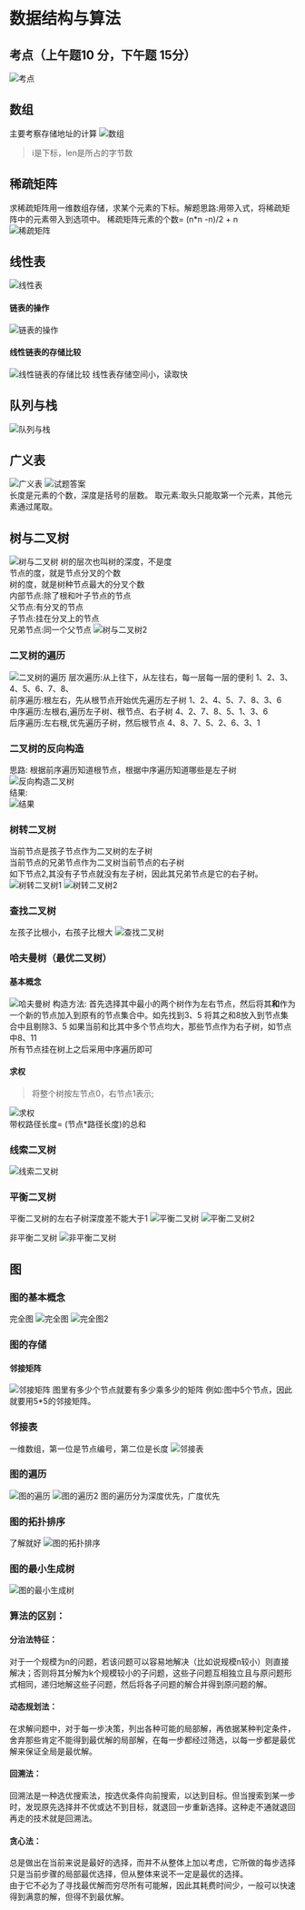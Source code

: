 # 数据结构与算法
## 考点（上午题10 分，下午题 15分）
![考点](https://raw.githubusercontent.com/programmerIm/MyPictures/main/images/20220326164434.png)

## 数组
主要考察存储地址的计算
![数组](https://raw.githubusercontent.com/programmerIm/MyPictures/main/images/20220326165847.png)
> i是下标，len是所占的字节数

## 稀疏矩阵
求稀疏矩阵用一维数组存储，求某个元素的下标。解题思路:用带入式，将稀疏矩阵中的元素带入到选项中。 
稀疏矩阵元素的个数= (n*n -n)/2 + n  
![稀疏矩阵](https://raw.githubusercontent.com/programmerIm/MyPictures/main/images/20220326171445.png)  

## 线性表
![线性表](https://raw.githubusercontent.com/programmerIm/MyPictures/main/images/20220326171847.png)  

#### 链表的操作
![链表的操作](https://raw.githubusercontent.com/programmerIm/MyPictures/main/images/20220326172208.png)

#### 线性链表的存储比较
![线性链表的存储比较](https://raw.githubusercontent.com/programmerIm/MyPictures/main/images/20220326172319.png)
线性表存储空间小，读取快

## 队列与栈
![队列与栈](https://raw.githubusercontent.com/programmerIm/MyPictures/main/images/20220326175023.png)

## 广义表
![广义表](https://raw.githubusercontent.com/programmerIm/MyPictures/main/images/20220326175246.png)
![试题答案](https://raw.githubusercontent.com/programmerIm/MyPictures/main/images/20220326175301.png)  
长度是元素的个数，深度是括号的层数。 
取元素:取头只能取第一个元素，其他元素通过尾取。 

## 树与二叉树
![树与二叉树](https://raw.githubusercontent.com/programmerIm/MyPictures/main/images/20220327103442.png)
树的层次也叫树的深度，不是度  
节点的度，就是节点分叉的个数  
树的度，就是树种节点最大的分叉个数  
内部节点:除了根和叶子节点的节点  
父节点:有分叉的节点  
子节点:挂在分叉上的节点  
兄弟节点:同一个父节点
![树与二叉树2](https://raw.githubusercontent.com/programmerIm/MyPictures/main/images/20220327161550.png)

### 二叉树的遍历
![二叉树的遍历](https://raw.githubusercontent.com/programmerIm/MyPictures/main/images/20220327161749.png)
层次遍历:从上往下，从左往右，每一层每一层的便利  1、2、3、4、5、6、7、8、  
前序遍历:根左右，先从根节点开始优先遍历左子树 1、2、4、5、7、8、3、6   
中序遍历:左根右,遍历左子树、根节点、右子树 4、2、7、8、5、1、3、6  
后序遍历:左右根,优先遍历子树，然后根节点 4、8、7、5、2、6、3、1  

### 二叉树的反向构造
思路: 根据前序遍历知道根节点，根据中序遍历知道哪些是左子树  
![反向构造二叉树](https://raw.githubusercontent.com/programmerIm/MyPictures/main/images/20220327164004.png)  
结果:  
![结果](https://raw.githubusercontent.com/programmerIm/MyPictures/main/images/20220327163819.png)

### 树转二叉树
当前节点是孩子节点作为二叉树的左子树  
当前节点的兄弟节点作为二叉树当前节点的右子树  
如下节点2,其没有子节点就没有左子树，因此其兄弟节点是它的右子树。 
![树转二叉树1](https://raw.githubusercontent.com/programmerIm/MyPictures/main/images/20220327164959.png)
![树转二叉树2](https://raw.githubusercontent.com/programmerIm/MyPictures/main/images/20220327164908.png)

### 查找二叉树
左孩子比根小，右孩子比根大
![查找二叉树](https://raw.githubusercontent.com/programmerIm/MyPictures/main/images/20220327165507.png)

### 哈夫曼树（最优二叉树）
#### 基本概念  
![哈夫曼树](https://raw.githubusercontent.com/programmerIm/MyPictures/main/images/20220327170015.png)
构造方法: 首先选择其中最小的两个树作为左右节点，然后将其**和**作为一个新的节点加入到原有的节点集合中。如先找到3、5 将其之和8放入到节点集合中且剔除3、5
如果当前和比其中多个节点均大，那些节点作为右子树，如节点中8、11  
所有节点挂在树上之后采用中序遍历即可
#### 求权
> 将整个树按左节点0，右节点1表示;  

![求权](https://raw.githubusercontent.com/programmerIm/MyPictures/main/images/20220327171009.png)  
带权路径长度= (节点*路径长度)的总和 

### 线索二叉树
![线索二叉树](https://raw.githubusercontent.com/programmerIm/MyPictures/main/images/20220327171513.png)

### 平衡二叉树
平衡二叉树的左右子树深度差不能大于1
![平衡二叉树](https://raw.githubusercontent.com/programmerIm/MyPictures/main/images/20220327171711.png)
![平衡二叉树2](https://raw.githubusercontent.com/programmerIm/MyPictures/main/images/20220327171748.png)

非平衡二叉树
![非平衡二叉树](https://raw.githubusercontent.com/programmerIm/MyPictures/main/images/20220327171900.png)


## 图

### 图的基本概念
完全图
![完全图](https://raw.githubusercontent.com/programmerIm/MyPictures/main/images/20220327172003.png)
![完全图2](https://raw.githubusercontent.com/programmerIm/MyPictures/main/images/20220327172034.png)

### 图的存储
#### 邻接矩阵
![邻接矩阵](https://raw.githubusercontent.com/programmerIm/MyPictures/main/images/20220327172135.png)
图里有多少个节点就要有多少乘多少的矩阵
例如:图中5个节点，因此就要用5*5的邻接矩阵。

### 邻接表
一维数组，第一位是节点编号，第二位是长度
![邻接表](https://raw.githubusercontent.com/programmerIm/MyPictures/main/images/20220327181603.png)


### 图的遍历
![图的遍历](https://raw.githubusercontent.com/programmerIm/MyPictures/main/images/20220327181754.png)
![图的遍历2](https://raw.githubusercontent.com/programmerIm/MyPictures/main/images/20220327181824.png)
图的遍历分为深度优先，广度优先 

### 图的拓扑排序
了解就好
![图的拓扑排序](https://raw.githubusercontent.com/programmerIm/MyPictures/main/images/20220327182020.png) 

### 图的最小生成树
![图的最小生成树](https://raw.githubusercontent.com/programmerIm/MyPictures/main/images/20220327182131.png)


### 算法的区别：
#### 分治法特征：
对于一个规模为n的问题，若该问题可以容易地解决（比如说规模n较小）则直接解决；否则将其分解为k个规模较小的子问题，这些子问题互相独立且与原问题形式相同，递归地解这些子问题，然后将各子问题的解合并得到原问题的解。

#### 动态规划法：
在求解问题中，对于每一步决策，列出各种可能的局部解，再依据某种判定条件，舍弃那些肯定不能得到最优解的局部解，在每一步都经过筛选，以每一步都是最优解来保证全局是最优解。

#### 回溯法：
回溯法是一种选优搜索法，按选优条件向前搜索，以达到目标。但当搜索到某一步时，发现原先选择并不优或达不到目标，就退回一步重新选择。这种走不通就退回再走的技术就是回溯法。

#### 贪心法：
总是做出在当前来说是最好的选择，而并不从整体上加以考虑，它所做的每步选择只是当前步骤的局部最优选择，但从整体来说不一定是最优的选择。  
由于它不必为了寻找最优解而穷尽所有可能解，因此其耗费时间少，一般可以快速得到满意的解，但得不到最优解。